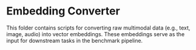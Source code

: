 # Embedding Converter

This folder contains scripts for converting raw multimodal data (e.g., text, image, audio) into vector embeddings. These embeddings serve as the input for downstream tasks in the benchmark pipeline.


